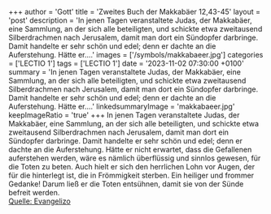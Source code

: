 +++
author = 'Gott'
title = 'Zweites Buch der Makkabäer 12,43-45'
layout = 'post'
description = 'In jenen Tagen veranstaltete Judas, der Makkabäer, eine Sammlung, an der sich alle beteiligten, und schickte etwa zweitausend Silberdrachmen nach Jerusalem, damit man dort ein Sündopfer darbringe. Damit handelte er sehr schön und edel; denn er dachte an die Auferstehung. Hätte er....'
images = ['/symbols/makkabaeer.jpg']
categories = ['LECTIO 1']
tags = ['LECTIO 1']
date = '2023-11-02 07:30:00 +0100'
summary = 'In jenen Tagen veranstaltete Judas, der Makkabäer, eine Sammlung, an der sich alle beteiligten, und schickte etwa zweitausend Silberdrachmen nach Jerusalem, damit man dort ein Sündopfer darbringe. Damit handelte er sehr schön und edel; denn er dachte an die Auferstehung. Hätte er....'
linkedsummaryImage = 'makkabaeer.jpg'
keepImageRatio = 'true'
+++
In jenen Tagen veranstaltete Judas, der Makkabäer, eine Sammlung, an der sich alle beteiligten, und schickte etwa zweitausend Silberdrachmen nach Jerusalem, damit man dort ein Sündopfer darbringe. Damit handelte er sehr schön und edel; denn er dachte an die Auferstehung.
Hätte er nicht erwartet, dass die Gefallenen auferstehen werden, wäre es nämlich überflüssig und sinnlos gewesen, für die Toten zu beten.<!--more-->
Auch hielt er sich den herrlichen Lohn vor Augen, der für die hinterlegt ist, die in Frömmigkeit sterben. Ein heiliger und frommer Gedanke! Darum ließ er die Toten entsühnen, damit sie von der Sünde befreit werden.<br> [Quelle: Evangelizo](https://evangeliumtagfuertag.org/DE/gospel)